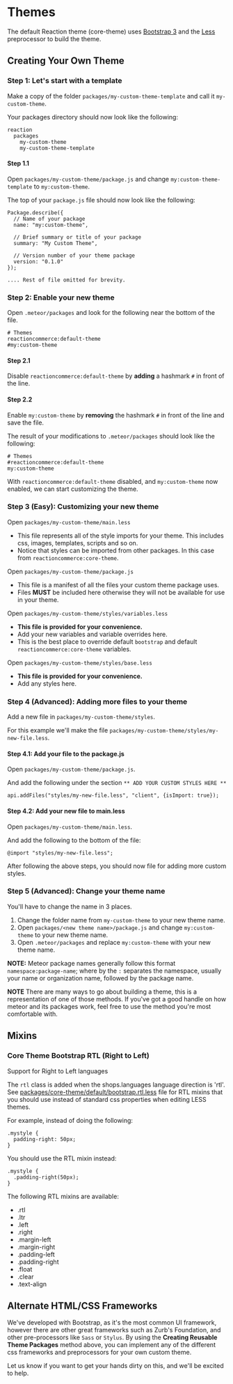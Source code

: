 # Themes
The default Reaction theme (core-theme) uses [Bootstrap 3](https://getbootstrap.com/css/#less) and the [Less](https://lesscss.org) preprocessor to build the theme.

## Creating Your Own Theme

### Step 1: Let's start with a template

Make a copy of the folder `packages/my-custom-theme-template` and call it `my-custom-theme`.

Your packages directory should now look like the following:
```
reaction
  packages
    my-custom-theme
    my-custom-theme-template
```

#### Step 1.1

Open `packages/my-custom-theme/package.js` and change `my:custom-theme-template` to `my:custom-theme`.

The top of your `package.js` file should now look like the following:
```
Package.describe({
  // Name of your package
  name: "my:custom-theme",

  // Brief summary or title of your package
  summary: "My Custom Theme",

  // Version number of your theme package
  version: "0.1.0"
});

.... Rest of file omitted for brevity.
```


### Step 2: Enable your new theme

Open `.meteor/packages` and look for the following near the bottom of the file.

```
# Themes
reactioncommerce:default-theme
#my:custom-theme
```

#### Step 2.1
Disable `reactioncommerce:default-theme` by **adding** a hashmark `#` in front of the line.

#### Step 2.2
Enable `my:custom-theme` by **removing** the hashmark `#` in front of the line and save the file.

The result of your modifications to `.meteor/packages` should look like the following:
```
# Themes
#reactioncommerce:default-theme
my:custom-theme
```

With `reactioncommerce:default-theme` disabled, and `my:custom-theme` now enabled, we can start customizing the theme.

### Step 3 (Easy): Customizing your new theme

Open `packages/my-custom-theme/main.less`
- This file represents all of the style imports for your theme. This includes css, images, templates, scripts and so on.
- Notice that styles can be imported from other packages. In this case from `reactioncommerce:core-theme`.

Open `packages/my-custom-theme/package.js`
- This file is a manifest of all the files your custom theme package uses.
- Files **MUST** be included here otherwise they will not be available for use in your theme.

Open `packages/my-custom-theme/styles/variables.less`
- **This file is provided for your convenience.**
- Add your new variables and variable overrides here.
- This is the best place to override default `bootstrap` and default `reactioncommerce:core-theme` variables.

Open `packages/my-custom-theme/styles/base.less`
- **This file is provided for your convenience.**
- Add any styles here.

### Step 4 (Advanced): Adding more files to your theme

Add a new file in `packages/my-custom-theme/styles`.

For this example we'll make the file `packages/my-custom-theme/styles/my-new-file.less`.

#### Step 4.1: Add your file to the package.js

Open `packages/my-custom-theme/package.js`.

And add the following under the section `** ADD YOUR CUSTOM STYLES HERE **`
```
api.addFiles("styles/my-new-file.less", "client", {isImport: true});
```

#### Step 4.2: Add your new file to main.less

Open `packages/my-custom-theme/main.less`.

And add the following to the bottom of the file:
```
@import "styles/my-new-file.less";
```

After following the above steps, you should now file for adding more custom styles.

### Step 5 (Advanced): Change your theme name

You'll have to change the name in 3 places.

1. Change the folder name from `my-custom-theme` to your new theme name.
2. Open `packages/<new theme name>/package.js` and change `my:custom-theme` to your new theme name.
3. Open `.meteor/packages` and replace `my:custom-theme` with your new theme name.

**NOTE:** Meteor package names generally follow this format `namespace:package-name`; where by the `:` separates the namespace, usually your name or organization name, followed by the package name.

**NOTE**
There are many ways to go about building a theme, this is a representation of one of those methods. If you've got a good handle on how meteor and its packages work, feel free to use the method you're most comfortable with.

## Mixins

### Core Theme Bootstrap RTL (Right to Left)
Support for Right to Left languages

The `rtl` class is added when the shops.languages language direction is 'rtl'. See [packages/core-theme/default/bootstrap.rtl.less](https://github.com/reactioncommerce/reaction/blob/development/packages/reaction-core-theme/default/bootstrap.rtl.less) file for RTL mixins that you should use instead of standard css properties when editing LESS themes.

For example, instead of doing the following:

```
.mystyle {
  padding-right: 50px;
}
```

You should use the RTL mixin instead:

```
.mystyle {
  .padding-right(50px);
}
```

The following RTL mixins are available:
- .rtl
- .ltr
- .left
- .right
- .margin-left
- .margin-right
- .padding-left
- .padding-right
- .float
- .clear
- .text-align


## Alternate HTML/CSS Frameworks
We've developed with Bootstrap, as it's the most common UI framework, however there are other great frameworks such as Zurb's Foundation, and other pre-processors like `Sass` or `Stylus`. By using the **Creating Reusable Theme Packages** method above, you can implement any of the different css frameworks and preprocessors for your own custom theme.

Let us know if you want to get your hands dirty on this, and we'll be excited to help.
